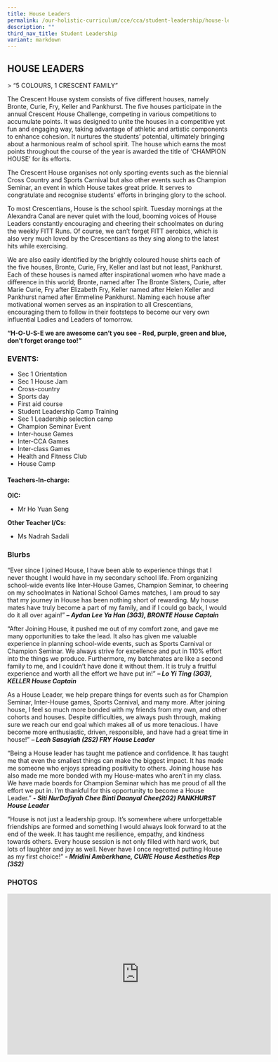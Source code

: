 ```yaml
---
title: House Leaders
permalink: /our-holistic-curriculum/cce/cca/student-leadership/house-leaders/
description: ""
third_nav_title: Student Leadership
variant: markdown
---
```

## **HOUSE LEADERS**

&gt; “5 COLOURS, 1 CRESCENT FAMILY”

The Crescent House system consists of five different houses, namely Bronte, Curie, Fry, Keller and Pankhurst. The five houses participate in the annual Crescent House Challenge, competing in various competitions to accumulate points. It was designed to unite the houses in a competitive yet fun and engaging way, taking advantage of athletic and artistic components to enhance cohesion. It nurtures the students’ potential, ultimately bringing about a harmonious realm of school spirit. The house which earns the most points throughout the course of the year is awarded the title of ‘CHAMPION HOUSE’ for its efforts.

The Crescent House organises not only sporting events such as the biennial Cross Country and Sports Carnival but also other events such as Champion Seminar, an event in which House takes great pride. It serves to congratulate and recognise students' efforts in bringing glory to the school.

To most Crescentians, House is the school spirit. Tuesday mornings at the Alexandra Canal are never quiet with the loud, booming voices of House Leaders constantly encouraging and cheering their schoolmates on during the weekly FITT Runs. Of course, we can’t forget FITT aerobics, which is also very much loved by the Crescentians as they sing along to the latest hits while exercising.

We are also easily identified by the brightly coloured house shirts each of the five houses, Bronte, Curie, Fry, Keller and last but not least, Pankhurst. Each of these houses is named after inspirational women who have made a difference in this world; Bronte, named after The Bronte Sisters, Curie, after Marie Curie, Fry after Elizabeth Fry, Keller named after Helen Keller and Pankhurst named after Emmeline Pankhurst. Naming each house after motivational women serves as an inspiration to all Crescentians, encouraging them to follow in their footsteps to become our very own influential Ladies and Leaders of tomorrow.

**“H-O-U-S-E we are awesome can’t you see - Red, purple, green and blue, don’t forget orange too!”**


### **EVENTS:**
*   Sec 1 Orientation
*   Sec 1 House Jam
*   Cross-country
*   Sports day
*   First aid course
*   Student Leadership Camp Training
*   Sec 1 Leadership selection camp
*   Champion Seminar Event
*   Inter-house Games
*   Inter-CCA Games
*   Inter-class Games
*   Health and Fitness Club
*   House Camp

#### **Teachers-In-charge:**
**OIC:**  
* Mr Ho Yuan Seng
  
**Other Teacher I/Cs:**  
* Ms Nadrah Sadali


### **Blurbs**

“Ever since I joined House, I have been able to experience things that I never thought I would have in my secondary school life. From organizing school-wide events like Inter-House Games, Champion Seminar, to cheering on my schoolmates in National School Games matches, I am proud to say that my journey in House has been nothing short of rewarding. My house mates have truly become a part of my family, and if I could go back, I would do it all over again!” ***– Aydan Lee Ya Han (3G3), BRONTE House Captain***

“After Joining House, it pushed me out of my comfort zone, and gave me many opportunities to take the lead. It also has given me valuable experience in planning school-wide events, such as Sports Carnival or Champion Seminar. We always strive for excellence and put in 110% effort into the things we produce. Furthermore, my batchmates are like a second family to me, and I couldn’t have done it without them. It is truly a fruitful experience and worth all the effort we have put in!” ***– Lo Yi Ting (3G3), KELLER House Captain***

As a House Leader, we help prepare things for events such as for Champion Seminar, Inter-House games, Sports Carnival, and many more. After joining house, I feel so much more bonded with my friends from my own, and other cohorts and houses. Despite difficulties, we always push through, making sure we reach our end goal which makes all of us more tenacious. I have become more enthusiastic, driven, responsible, and have had a great time in house!” ***– Leah Sasayiah (2S2) FRY House Leader***

“Being a House leader has taught me patience and confidence. It has taught me that even the smallest things can make the biggest impact. It has made me someone who enjoys spreading positivity to others. Joining house has also made me more bonded with my House-mates who aren’t in my class. We have made boards for Champion Seminar which has me proud of all the effort we put in. I’m thankful for this opportunity to become a House Leader.” ***- Siti NurDafiyah Chee Binti Daanyal Chee(2G2) PANKHURST House Leader***

“House is not just a leadership group. It’s somewhere where unforgettable friendships are formed and something I would always look forward to at the end of the week. It has taught me resilience, empathy, and kindness towards others. Every house session is not only filled with hard work, but lots of laughter and joy as well. Never have I once regretted putting House as my first choice!”  ***- Mridini Amberkhane, CURIE House Aesthetics Rep (3S2)***


### **PHOTOS** ###

<iframe allowfullscreen="true" height="366" width="600" frameborder="0" src="https://docs.google.com/presentation/d/e/2PACX-1vSMdDX8cA9n11r0JLQMsr2r21y-XSUy1eZcO1oSSjvUc7xpKfrKfgUeP7tl5NO5IU4uOfMfZo0Qf3kG/embed?start=true&amp;loop=true&amp;delayms=3000"></iframe>